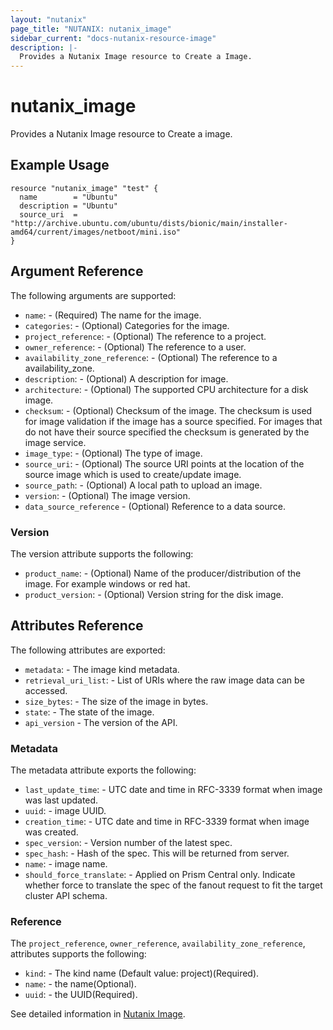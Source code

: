 ```yaml
---
layout: "nutanix"
page_title: "NUTANIX: nutanix_image"
sidebar_current: "docs-nutanix-resource-image"
description: |-
  Provides a Nutanix Image resource to Create a Image.
---
```


# nutanix_image

Provides a Nutanix Image resource to Create a image.

## Example Usage

```hcl
resource "nutanix_image" "test" {
  name        = "Ubuntu"
  description = "Ubuntu"
  source_uri  = "http://archive.ubuntu.com/ubuntu/dists/bionic/main/installer-amd64/current/images/netboot/mini.iso"
}
```

## Argument Reference

The following arguments are supported:

* `name`: - (Required) The name for the image.
* `categories`: - (Optional) Categories for the image.
* `project_reference`: - (Optional) The reference to a project.
* `owner_reference`: - (Optional) The reference to a user.
* `availability_zone_reference`: - (Optional) The reference to a availability_zone.
* `description`: - (Optional) A description for image.
* `architecture`: - (Optional) The supported CPU architecture for a disk image.
* `checksum`: - (Optional) Checksum of the image. The checksum is used for image validation if the image has a source specified. For images that do not have their source specified the checksum is generated by the image service.
* `image_type`: - (Optional) The type of image.
* `source_uri`: - (Optional) The source URI points at the location of the source image which is used to create/update image.
* `source_path`: - (Optional) A local path to upload an image.
* `version`: - (Optional) The image version.
* `data_source_reference` - (Optional)  Reference to a data source.

### Version

The version attribute supports the following:

* `product_name`: - (Optional) Name of the producer/distribution of the image. For example windows or red hat.
* `product_version`: - (Optional) Version string for the disk image.

## Attributes Reference

The following attributes are exported:

* `metadata`: - The image kind metadata.
* `retrieval_uri_list`: - List of URIs where the raw image data can be accessed.
* `size_bytes`: - The size of the image in bytes.
* `state`: - The state of the image.
* `api_version` - The version of the API.

### Metadata

The metadata attribute exports the following:

* `last_update_time`: - UTC date and time in RFC-3339 format when image was last updated.
* `uuid`: - image UUID.
* `creation_time`: - UTC date and time in RFC-3339 format when image was created.
* `spec_version`: - Version number of the latest spec.
* `spec_hash`: - Hash of the spec. This will be returned from server.
* `name`: - image name.
* `should_force_translate`: - Applied on Prism Central only. Indicate whether force to translate the spec of the fanout request to fit the target cluster API schema.

### Reference

The `project_reference`, `owner_reference`, `availability_zone_reference`, attributes supports the following:

* `kind`: - The kind name (Default value: project)(Required).
* `name`: - the name(Optional).
* `uuid`: - the UUID(Required).

See detailed information in [Nutanix Image](http://developer.nutanix.com/reference/prism_central/v3/#images).
